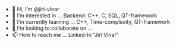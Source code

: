 - 👋 Hi, I’m @jiri-vlnar
- 👀 I’m interested in ... Backend: C++, C, SQL, QT-framework
- 🌱 I’m currently learning ... C++, Time-complexity, QT-framework
- 💞️ I’m looking to collaborate on ...
- 📫 How to reach me ... Linked-In "Jiří Vlnař"

<!---
jiri-vlnar/jiri-vlnar is a ✨ special ✨ repository because its `README.md` (this file) appears on your GitHub profile.
You can click the Preview link to take a look at your changes.
--->
